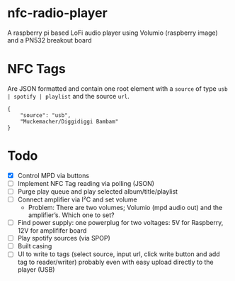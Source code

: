 # nfc-radio-player
A raspberry pi based LoFi audio player using Volumio (raspberry image) and a PN532 breakout board

# NFC Tags
Are JSON formatted and contain one root element with a `source` of type `usb | spotify | playlist` and the source `url`.
```
{
    "source": "usb",
    "Muckemacher/Diggidiggi Bambam"
}
```

# Todo
- [x] Control MPD via buttons
- [ ] Implement NFC Tag reading via polling (JSON)
- [ ] Purge play queue and play selected album/title/playlist
- [ ] Connect amplifier via I²C and set volume
    - Problem: There are two volumes; Volumio (mpd audio out) and the amplifier’s. Which one to set?
- [ ] Find power supply: one powerplug for two voltages: 5V for Raspberry, 12V for amplififer board
- [ ] Play spotify sources (via SPOP)
- [ ] Built casing
- [ ] UI to write to tags (select source, input url, click write button and add tag to reader/writer) probably even with easy upload directly to the player (USB)
